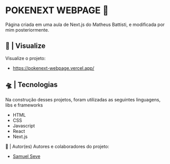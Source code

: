 # POKENEXT WEBPAGE 🖖
Página criada em uma aula de Next.js do Matheus Battisti, e modificada por mim posteriormente.

## 🔎 | Visualize
Visualize o projeto:
- https://pokenext-webpage.vercel.app/

## 🛸 | Tecnologias
Na construção desses projetos, foram utilizadas as seguintes linguagens, libs e frameworks
- HTML
- CSS
- Javascript
- React
- Next.js

👥 | Autor(es)
Autores e colaboradores do projeto:
- [Samuel Seve](https://github.com/nihilboy1)



